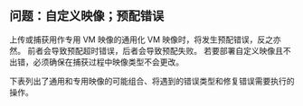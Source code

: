 ## <a name="issue-custom-image-provisioning-errors"></a>问题：自定义映像；预配错误
上传或捕获用作专用 VM 映像的通用化 VM 映像时，将发生预配错误，反之亦然。 前者会导致预配超时错误，后者会导致预配失败。 若要部署自定义映像且不出错，必须确保在捕获过程中映像类型不会更改。

下表列出了通用和专用映像的可能组合、将遇到的错误类型和修复错误需要执行的操作。

